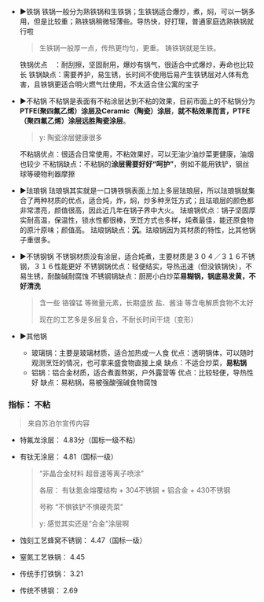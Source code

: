 

* ▶️铁锅
  铁锅一般分为熟铁锅和生铁锅；生铁锅适合爆炒，煮，焖，可以一锅多用，但是比较重；熟铁锅稍微轻薄些。导热快，好打理，普通家庭选熟铁锅就行啦

  > 生铁锅一般厚一点，传热更均匀，更重。 铸铁锅就是生铁。

  铁锅优点　：耐刮擦，坚固耐用，爆炒有锅气，很适合中式爆炒，寿命也比较长
  铁锅缺点：需要养护，易生锈，长时间不使用后易产生铁锈层对人体有危害，且铁锅更适合明火燃气灶使用，不太适合住公寓的宝子

* ▶️不粘锅
  不粘锅是表面有不粘涂层达到不粘的效果，目前市面上的不粘锅分为**PTFE(聚四氟乙烯）涂层及Ceramic（陶瓷）涂层**，**就不粘效果而言，PTFE（聚四氟乙烯）涂层远胜陶瓷涂层**。

  > y: 陶瓷涂层健康很多

  不粘锅优点：很适合日常使用，不粘效果好，可以无油少油炒菜更健康，油烟也较少
  不粘锅缺点：不粘锅的**涂层需要好好“呵护”**，例如不能用铁铲，钢丝球等硬物利器摩擦

* ▶️珐琅锅
  珐琅锅其实就是一口铸铁锅表面上加上多层珐琅层，所以珐琅锅就集合了两种材质的优点，适合炖，炸，焖，炒多种烹饪方式；且珐琅层的颜色都非常漂亮，颜值很高，因此近几年在锅子界中大火。
  珐琅锅优点：锅子坚固厚实耐高温，保温性，锁水性都很棒，烹饪方式也多样，炖煮最佳，能还原食物的原汁原味；颜值高。
  珐琅锅缺点：**沉**。珐琅锅因为其材质的特性，比其他锅子重很多。

* ▶️不锈钢锅
  不锈钢材质没有涂层，适合炖煮，主要材质是３０４／３１６不锈钢，３１６性能更好
  不锈钢锅优点：轻便结实，导热迅速（但没铁锅快），不易生锈，耐酸碱耐腐蚀
  不锈钢锅缺点：厨房小白炒菜**易糊锅，锅底易发黄，不好清洗**

  

  > 含一些 铬镍锰 等微量元素，长期盛放 盐、酱油 等含电解质食物不太好
  >
  >
  > 现在的工艺多是多层复合，不耐长时间干烧（变形）

* ▶️其他锅

  * 玻璃锅：主要是玻璃材质，适合加热或一人食
    优点：透明锅体，可以随时观测烹饪的情况，也可拿来盛食物直接上桌
    缺点：不适合炒菜，**易粘锅**
  * 铝锅：铝合金材质，适合煮面熬粥，户外露营等
    优点：比较轻便，导热性好
    缺点：易粘锅，易被强酸强碱食物腐蚀



### 指标： 不粘



> 来自苏泊尔宣传内容

* 特氟龙涂层： 4.83分（国标一级不粘）

* 有钛无涂层： 4.81（国标一级）

  > “非晶合金材料 超音速等离子喷涂”
  >
  > 各层： 有钛氪金熔覆结构 + 304不锈钢 + 铝合金 + 430不锈钢
  >
  > 号称 “不惧铁铲不惧硬壳菜”
  >
  > y: 感觉其实还是“合金”涂层啊

* 蚀刻工艺蜂窝不锈钢： 4.47（国标一级）

* 窒氮工艺铁锅： 4.45

* 传统手打铁锅： 3.21

* 传统不锈钢： 2.69



